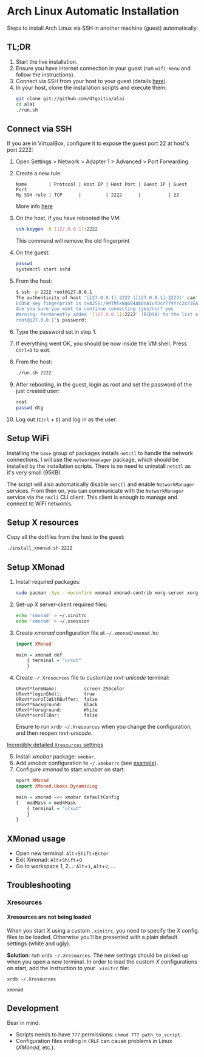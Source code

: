 # Arch Linux Automatic Installation

Steps to install Arch Linux via SSH in another machine (guest) automatically:

## TL;DR

1. Start the live installation.
2. Ensure you have internet connection in your guest (run `wifi-menu` and follow the instructions).
3. Connect via SSH from your host to your guest (details [here](#connect-via-ssh)).
4. In your host, clone the installation scripts and execute them:
    ```bash
    git clone git://github.com/dtgoitia/alai
    cd alai
    ./run.sh
    ```

## Connect via SSH

If you are in VirtualBox, configure it to expose the guest port 22 at host's port 2222:
1. Open Settings > Network > Adapter 1 > Advanced > Port Forwarding
2. Create a new rule:
    ```text
    Name        | Protocol | Host IP | Host Port | Guest IP | Guest Port
    My SSH rule | TCP      |         | 2222      |          | 22
    ``` 
    More info [here](https://blog.johannesmp.com/2017/01/25/port-forwarding-ssh-from-virtualbox#port-forwarding-ssh)
3. On the host, if you have rebooted the VM:
    ```bash
    ssh-keygen -R [127.0.0.1]:2222
    ```
    This command will remove the old fingerprint
4. On the guest:
    ```bash
    passwd
    systemctl start sshd
    ```
5. From the host:
    ```bash
    $ ssh -p 2222 root@127.0.0.1
    The authenticity of host '[127.0.0.1]:2222 ([127.0.0.1]:2222)' can't be established.
    ECDSA key fingerprint is SHA256:/9MTMlkNq684abDnAIuhJcrT7VYrc2criEAN6GHiDgG.
    Are you sure you want to continue connecting (yes/no)? yes
    Warning: Permanently added '[127.0.0.1]:2222' (ECDSA) to the list of known hosts.
    root@127.0.0.1's password: 
    ```
6. Type the password set in step 1.
7. If everything went OK, you should be now inside the VM shell. Press `Ctrl+D` to exit.
8. From the host:
    ```bash
    ./run.sh 2222
    ```

9. After rebooting, in the guest, login as root and set the password of the just created user:
    ```bash
    root
    passwd dtg
    ```
10. Log out (`Ctrl` + `D`) and log in as the user.

## Setup WiFi

Installing the `base` group of packages installs `netctl` to handle the network connections. I will use the `networkmanager` package, which should be installed by the installation scripts. There is no need to uninstall `netctl` as it's very small (95KB).

The script will also automatically disable `netctl` and enable `NetworkManager` services. From then on, you can communicate with the `NetworkManager` service via the `nmcli` CLI client. This client is enough to manage and connect to WiFi networks.

## Setup X resources

Copy all the dotfiles from the host to the guest:

```bash
./install_xmonad.sh 2222
```

## Setup XMonad

1. Install required packages:
    ```bash
    sudo pacman -Syu --noconfirm xmonad xmonad-contrib xorg-server xorg-xinit rxvt-unicode
    ```
2. Set-up _X_ server-client required files:
    ```bash
    echo 'xmonad' > ~/.xinitrc
    echo 'xmonad' > ~/.xsession
    ```
3. Create _xmonad_ configuration file at `~/.xmonad/xmonad.hs`:
    ```haskell
    import XMonad

    main = xmonad def
        { terminal = "urxvt"
        }
    ```
4. Create `~/.Xresources` file to customize _rxvt-unicode_ terminal:
    ```
    URxvt*termName:          screen-256color
    URxvt*loginShell:        true
    URxvt*scrollWithBuffer:  false
    URxvt*background:        Black
    URxvt*foreground:        White
    URxvt*scrollBar:         false
    ```
    Ensure to run `xrdb ~/.Xresources` when you change the configuration, and then reopen  _rxvt-unicode_.

[Incredibly detailed `Xresources` settings](https://www.askapache.com/linux/rxvt-xresources/)

5. Install _xmobar_ package: `xmobar`.
6. Add _xmobar_ configuration to `~/.xmobarrc` (see [example](https://wiki.archlinux.org/index.php/Xmobar#Configuration)).
7. Configure _xmonad_ to start _xmobar_ on start:
    ```haskell
    mport XMonad
    import XMonad.Hooks.DynamicLog

    main = xmonad =<< xmobar defaultConfig
    {   modMask = mod4Mask
        { terminal = "urxvt"
        }
    }
    ```

## XMonad usage

- Open new terminal: `Alt`+`Shift`+`Enter`
- Exit Xmonad: `Alt`+`Shift`+`Q`
- Go to workspace 1, 2...: `Alt`+`1`, `Alt`+`2`, ...

## Troubleshooting

### Xresources

#### Xresources are not being loaded

When you start _X_ using a custom `.xinitrc`, you need to specify the _X_ config files to be loaded. Otherwise you'll be presented with a plain default settings (white and ugly).

**Solution**: run `xrdb ~/.Xresources`. The new settings should be picked up when you open a new terminal.
In order to load the custom _X_ configurations on start, add the instruction to your `.xinitrc` file:
```text
xrdb ~/.Xresources

xmonad
```

## Development

Bear in mind:

  - Scripts needs to have `777` permissions: `chmod 777 path_to_script`.
  - Configuration files ending in `CRLF` can cause problems in Linux (_XMonad_, etc.).

